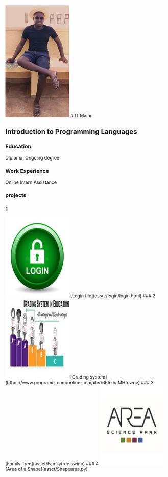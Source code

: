 
<img src="asset/202407.jpg" data-canonical-src="asset/202407.jpg" width="200" height="350" />
# IT Major

## Introduction to Programming Languages

### Education
Diploma, Ongoing degree

### Work Experience
Online Intern Assistance

### projects
### 1  
<img src="asset/login.jpg" data-canonical-src="asset/202407.jpg" width="200" height="250" />  
[Login file](asset/login/login.html)
### 2
<img src="asset/Grading.jpg" data-canonical-src="asset/202407.jpg" width="200" height="250" />
[Grading system](https://www.programiz.com/online-compiler/665zhaMHtowqv)
### 3
[Family Tree](asset/Familytree.swinb)
### 4
<img src="asset/Area.jpg" data-canonical-src="asset/202407.jpg" width="200" height="250" />
[Area of a Shape](asset/Shapearea.py)
